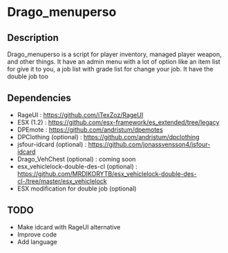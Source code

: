 # Drago_menuperso

## Description

Drago_menuperso is a script for player inventory, managed player weapon, and other things.
It have an admin menu with a lot of option like an item list for give it to you, a job list with grade list for change your job.
It have the double job too

## Dependencies

 - RageUI : https://github.com/iTexZoz/RageUI
 - ESX (1.2) : https://github.com/esx-framework/es_extended/tree/legacy
 - DPEmote : https://github.com/andristum/dpemotes
 - DPClothing (optional) : https://github.com/andristum/dpclothing
 - jsfour-idcard (optional) : https://github.com/jonassvensson4/jsfour-idcard
 - Drago_VehChest (optional) : coming soon
 - esx_vehiclelock-double-des-cl (optional) : https://github.com/MRDIKORYTB/esx_vehiclelock-double-des-cl-/tree/master/esx_vehiclelock
 - ESX modification for double job (optional)
 
 ## TODO
 - Make idcard with RageUI alternative
 - Improve code
 - Add language
 